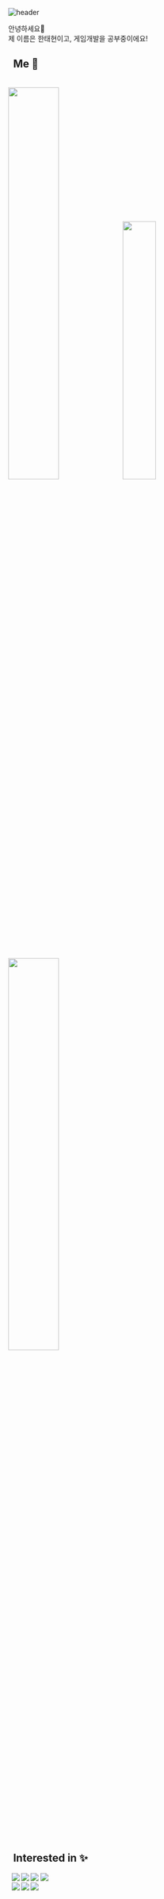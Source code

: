 ![header](https://capsule-render.vercel.app/api?type=slice&color=0:54ffe9,20:a8deff,45:c9e1ff,90:efe3ff,100:edd7fc&height=250&section=header&text=INDEX1207&rotate=16&fontAlignY=30&fontAlign=70&fontColor=ffff&fontSize=90)

안녕하세요👋 <br>
제 이름은 한태현이고, 게임개발을 공부중이에요!

<h2> &nbsp; Me 🎈 </h2>
<br>
<div>
<img src="https://github-readme-stats.vercel.app/api?username=index1207&show_icons=true" width="45%"/> <img src="http://mazassumnida.wtf/api/v2/generate_badge?boj=index1225" width="36.5%"/> <img src="https://github-readme-stats.vercel.app/api/top-langs/?username=index1207&layout=compact&thema=merko" width="45%"/>
</div>
<br>

<h2><strong> &nbsp; Interested in ✨ <strong></h2>
<div> &nbsp;
<img src="https://img.shields.io/badge/C++-%23f0379a.svg?style=flat&logo=c%2B%2B&logoColor=white"/> <img src="https://img.shields.io/badge/C%23-%23239120.svg?style=flat&logo=c-sharp&logoColor=white"/> <img src="https://img.shields.io/badge/Unity-%23000000.svg?style=flat&logo=unity&logoColor=white"/> <img src="https://img.shields.io/badge/Unreal-%23313131.svg?style=flat&logo=unrealengine&logoColor=white"/>
</div>
<div> &nbsp;
<img src="https://img.shields.io/badge/DirectX-white.svg?style=flat&logo=windows&logoColor=1cba11"/> <img src="https://img.shields.io/badge/OpenGL-%23FFFFFF.svg?style=flat&logo=opengl"/> <img src="https://img.shields.io/badge/SFML-white.svg?style=flat&logo=SFML&logoColor=green">
</div>
